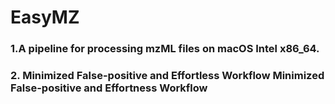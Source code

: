 # EasyMZ

### 1.A pipeline for processing mzML files on macOS Intel x86_64.
### 2. Minimized False-positive and Effortless Workflow Minimized False-positive and Effortness Workflow
